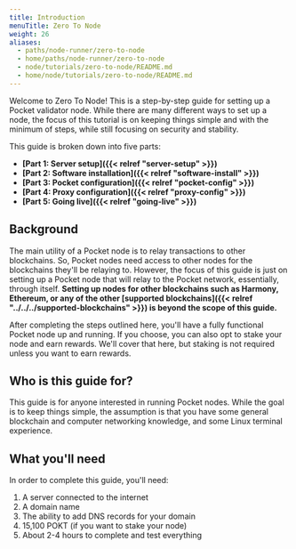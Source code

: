 ```yaml
---
title: Introduction
menuTitle: Zero To Node
weight: 26
aliases:
  - paths/node-runner/zero-to-node
  - home/paths/node-runner/zero-to-node
  - node/tutorials/zero-to-node/README.md
  - home/node/tutorials/zero-to-node/README.md
---
```



Welcome to Zero To Node! This is a step-by-step guide for setting up a Pocket validator node. While there are many different ways to set up a node, the focus of this tutorial is on keeping things simple and with the minimum of steps, while still focusing on security and stability.

This guide is broken down into five parts:

* **[Part 1: Server setup]({{< relref "server-setup" >}})**
* **[Part 2: Software installation]({{< relref "software-install" >}})**
* **[Part 3: Pocket configuration]({{< relref "pocket-config" >}})**
* **[Part 4: Proxy configuration]({{< relref "proxy-config" >}})**
* **[Part 5: Going live]({{< relref "going-live" >}})**

## Background

The main utility of a Pocket node is to relay transactions to other blockchains. So, Pocket nodes need access to other nodes for the blockchains they'll be relaying to. However, the focus of this guide is just on setting up a Pocket node that will relay to the Pocket network, essentially, through itself. **Setting up nodes for other blockchains such as Harmony, Ethereum, or any of the other [supported blockchains]({{< relref "../../../supported-blockchains" >}}) is beyond the scope of this guide.**

After completing the steps outlined here, you'll have a fully functional Pocket node up and running. If you choose, you can also opt to stake your node and earn rewards. We'll cover that here, but staking is not required unless you want to earn rewards.

## Who is this guide for?

This guide is for anyone interested in running Pocket nodes. While the goal is to keep things simple, the assumption is that you have some general blockchain and computer networking knowledge, and some Linux terminal experience.

## What you'll need

In order to complete this guide, you'll need:

1. A server connected to the internet
2. A domain name
3. The ability to add DNS records for your domain
4. 15,100 POKT (if you want to stake your node)
5. About 2-4 hours to complete and test everything

